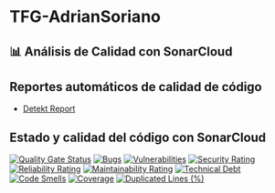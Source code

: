 # TFG-AdrianSoriano

## 📊 Análisis de Calidad con SonarCloud

## Reportes automáticos de calidad de código

- [Detekt Report](https://github.com/aadrisoriiano/TFG-AdrianSoriano/blob/gh-pages/detekt.html)

## Estado y calidad del código con SonarCloud

[![Quality Gate Status](https://sonarcloud.io/api/project_badges/measure?project=aadrisoriiano_TFG-AdrianSoriano&metric=alert_status)](https://sonarcloud.io/dashboard?id=aadrisoriiano_TFG-AdrianSoriano)
[![Bugs](https://sonarcloud.io/api/project_badges/measure?project=aadrisoriiano_TFG-AdrianSoriano&metric=bugs)](https://sonarcloud.io/dashboard?id=aadrisoriiano_TFG-AdrianSoriano)
[![Vulnerabilities](https://sonarcloud.io/api/project_badges/measure?project=aadrisoriiano_TFG-AdrianSoriano&metric=vulnerabilities)](https://sonarcloud.io/dashboard?id=aadrisoriiano_TFG-AdrianSoriano)
[![Security Rating](https://sonarcloud.io/api/project_badges/measure?project=aadrisoriiano_TFG-AdrianSoriano&metric=security_rating)](https://sonarcloud.io/dashboard?id=aadrisoriiano_TFG-AdrianSoriano)
[![Reliability Rating](https://sonarcloud.io/api/project_badges/measure?project=aadrisoriiano_TFG-AdrianSoriano&metric=reliability_rating)](https://sonarcloud.io/dashboard?id=aadrisoriiano_TFG-AdrianSoriano)
[![Maintainability Rating](https://sonarcloud.io/api/project_badges/measure?project=aadrisoriiano_TFG-AdrianSoriano&metric=sqale_rating)](https://sonarcloud.io/dashboard?id=aadrisoriiano_TFG-AdrianSoriano)
[![Technical Debt](https://sonarcloud.io/api/project_badges/measure?project=aadrisoriiano_TFG-AdrianSoriano&metric=sqale_index)](https://sonarcloud.io/dashboard?id=aadrisoriiano_TFG-AdrianSoriano)
[![Code Smells](https://sonarcloud.io/api/project_badges/measure?project=aadrisoriiano_TFG-AdrianSoriano&metric=code_smells)](https://sonarcloud.io/dashboard?id=aadrisoriiano_TFG-AdrianSoriano)
[![Coverage](https://sonarcloud.io/api/project_badges/measure?project=aadrisoriiano_TFG-AdrianSoriano&metric=coverage)](https://sonarcloud.io/dashboard?id=aadrisoriiano_TFG-AdrianSoriano)
[![Duplicated Lines (%)](https://sonarcloud.io/api/project_badges/measure?project=aadrisoriiano_TFG-AdrianSoriano&metric=duplicated_lines_density)](https://sonarcloud.io/dashboard?id=aadrisoriiano_TFG-AdrianSoriano)
